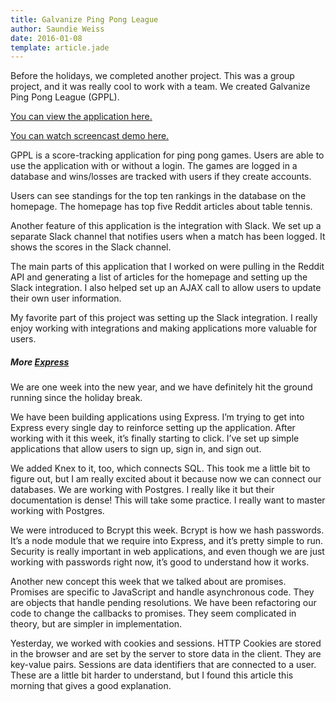```yaml
---
title: Galvanize Ping Pong League
author: Saundie Weiss
date: 2016-01-08
template: article.jade
---
```


Before the holidays, we completed another project. This was a group project, and it was really cool to work with a team. We created Galvanize Ping Pong League (GPPL).

<span class="more"></span>

[You can view the application here.](https://galvanize-ping-pong-league.herokuapp.com/)

[You can watch screencast demo here.](https://vimeo.com/149898674)

GPPL is a score-tracking application for ping pong games. Users are able to use the application with or without a login. The games are logged in a database and wins/losses are tracked with users if they create accounts.

Users can see standings for the top ten rankings in the database on the homepage. The homepage has top five Reddit articles about table tennis.

Another feature of this application is the integration with Slack. We set up a separate Slack channel that notifies users when a match has been logged. It shows the scores in the Slack channel.

The main parts of this application that I worked on were pulling in the Reddit API and generating a list of articles for the homepage and setting up the Slack integration. I also helped set up an AJAX call to allow users to update their own user information.

My favorite part of this project was setting up the Slack integration. I really enjoy working with integrations and making applications more valuable for users.

##### More [Express](http://expressjs.com/)

We are one week into the new year, and we have definitely hit the ground running since the holiday break.

We have been building applications using Express. I’m trying to get into Express every single day to reinforce setting up the application. After working with it this week, it’s finally starting to click. I’ve set up simple applications that allow users to sign up, sign in, and sign out.

We added Knex to it, too, which connects SQL. This took me a little bit to figure out, but I am really excited about it because now we can connect our databases. We are working with Postgres. I really like it but their documentation is dense! This will take some practice. I really want to master working with Postgres.

We were introduced to Bcrypt this week. Bcrypt is how we hash passwords. It’s a node module that we require into Express, and it’s pretty simple to run. Security is really important in web applications, and even though we are just working with passwords right now, it’s good to understand how it works.

Another new concept this week that we talked about are promises. Promises are specific to JavaScript and handle asynchronous code. They are objects that handle pending resolutions. We have been refactoring our code to change the callbacks to promises. They seem complicated in theory, but are simpler in implementation.

Yesterday, we worked with cookies and sessions. HTTP Cookies are stored in the browser and are set by the server to store data in the client. They are key-value pairs. Sessions are data identifiers that are connected to a user. These are a little bit harder to understand, but I found this article this morning that gives a good explanation.
